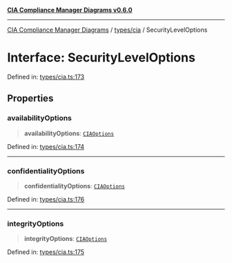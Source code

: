 [**CIA Compliance Manager Diagrams v0.6.0**](../../../README.md)

***

[CIA Compliance Manager Diagrams](../../../modules.md) / [types/cia](../README.md) / SecurityLevelOptions

# Interface: SecurityLevelOptions

Defined in: [types/cia.ts:173](https://github.com/Hack23/cia-compliance-manager/blob/ca083b463223765b22422b66b3a43930241849bd/src/types/cia.ts#L173)

## Properties

### availabilityOptions

> **availabilityOptions**: [`CIAOptions`](CIAOptions.md)

Defined in: [types/cia.ts:174](https://github.com/Hack23/cia-compliance-manager/blob/ca083b463223765b22422b66b3a43930241849bd/src/types/cia.ts#L174)

***

### confidentialityOptions

> **confidentialityOptions**: [`CIAOptions`](CIAOptions.md)

Defined in: [types/cia.ts:176](https://github.com/Hack23/cia-compliance-manager/blob/ca083b463223765b22422b66b3a43930241849bd/src/types/cia.ts#L176)

***

### integrityOptions

> **integrityOptions**: [`CIAOptions`](CIAOptions.md)

Defined in: [types/cia.ts:175](https://github.com/Hack23/cia-compliance-manager/blob/ca083b463223765b22422b66b3a43930241849bd/src/types/cia.ts#L175)
